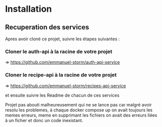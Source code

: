 # Installation 

## Recuperation des services

Apres avoir cloné ce projet, suivre les étapes suivantes : 

### Cloner le auth-api à la racine de votre projet

=> https://github.com/emmanuel-storm/auth-api-service

### Cloner le recipe-api à la racine de votre projet

=> https://github.com/emmanuel-storm/recipes-api-service

et ensuite suivre les Readme de chacun de ces services



















Projet pas abouti malheureusement qui ne se lance pas car malgré avoir resolu les problemes, à chaque docker compose up on avait toujours les memes erreurs, meme en supprimant les fichiers on avait des erreurs liées à un ficher et donc un code inexistant.
